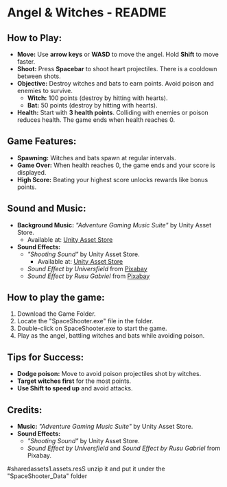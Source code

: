 # **Angel & Witches - README**

## **How to Play:**

- **Move:** Use **arrow keys** or **WASD** to move the angel. Hold **Shift** to move faster.
- **Shoot:** Press **Spacebar** to shoot heart projectiles. There is a cooldown between shots.
- **Objective:** Destroy witches and bats to earn points. Avoid poison and enemies to survive.
  - **Witch:** 100 points (destroy by hitting with hearts).
  - **Bat:** 50 points (destroy by hitting with hearts).
- **Health:** Start with **3 health points**. Colliding with enemies or poison reduces health. The game ends when health reaches 0.

## **Game Features:**
- **Spawning:** Witches and bats spawn at regular intervals.
- **Game Over:** When health reaches 0, the game ends and your score is displayed.
- **High Score:** Beating your highest score unlocks rewards like bonus points.

## **Sound and Music:**
- **Background Music:** _"Adventure Gaming Music Suite"_ by Unity Asset Store.
  - Available at: [Unity Asset Store](https://assetstore.unity.com/packages/audio/music/orchestral/adventure-gaming-music-suite-300438)
- **Sound Effects:**
  - _"Shooting Sound"_ by Unity Asset Store.
    - Available at: [Unity Asset Store](https://assetstore.unity.com/packages/audio/sound-fx/shooting-sound-177096)
  - _Sound Effect by Universfield_ from [Pixabay](https://pixabay.com/users/universfield-28281460/?utm_source=link-attribution&utm_medium=referral&utm_campaign=music&utm_content=144751)
  - _Sound Effect by Rusu Gabriel_ from [Pixabay](https://pixabay.com/users/skyscraper_seven-43500092/?utm_source=link-attribution&utm_medium=referral&utm_campaign=music&utm_content=203597)

## **How to play the game:**
1. Download the Game Folder.
2. Locate the "SpaceShooter.exe" file in the folder.
3. Double-click on SpaceShooter.exe to start the game.
4. Play as the angel, battling witches and bats while avoiding poison.

## **Tips for Success:**
- **Dodge poison:** Move to avoid poison projectiles shot by witches.
- **Target witches first** for the most points.
- **Use Shift to speed up** and avoid attacks.

## **Credits:**
- **Music:** _"Adventure Gaming Music Suite"_ by Unity Asset Store.
- **Sound Effects:** 
  - _"Shooting Sound"_ by Unity Asset Store.
  - _Sound Effect by Universfield_ and _Sound Effect by Rusu Gabriel_ from Pixabay.

#sharedassets1.assets.resS 
unzip it and put it under the "SpaceShooter_Data" folder